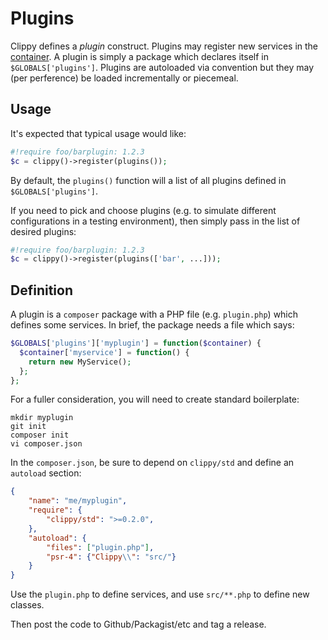 # Plugins

Clippy defines a *plugin* construct.  Plugins may register new services in the [container](https://github.com/clippy-php/container).  A plugin is simply a package which declares
itself in `$GLOBALS['plugins']`.  Plugins are autoloaded via convention but they may (per perference) be loaded incrementally or piecemeal.

## Usage

It's expected that typical usage would like:

```php
#!require foo/barplugin: 1.2.3
$c = clippy()->register(plugins());
```

By default, the `plugins()` function will a list of all plugins defined in `$GLOBALS['plugins']`.

If you need to pick and choose plugins (e.g.  to simulate different configurations in a testing environment), then simply pass in the list of desired plugins:

```php
#!require foo/barplugin: 1.2.3
$c = clippy()->register(plugins(['bar', ...]));
```

## Definition

A plugin is a `composer` package with a PHP file (e.g. `plugin.php`) which defines some services. In
brief, the package needs a file which says:

```php
$GLOBALS['plugins']['myplugin'] = function($container) {
  $container['myservice'] = function() {
    return new MyService();
  };
};
```

For a fuller consideration, you will need to create standard boilerplate:

```
mkdir myplugin
git init
composer init
vi composer.json
```

In the `composer.json`, be sure to depend on `clippy/std` and
define an `autoload` section:

```json
{
    "name": "me/myplugin",
    "require": {
        "clippy/std": ">=0.2.0",
    },
    "autoload": {
        "files": ["plugin.php"],
        "psr-4": {"Clippy\\": "src/"}
    }
}
```

Use the `plugin.php` to define services, and use `src/**.php` to define new classes.

Then post the code to Github/Packagist/etc and tag a release.
